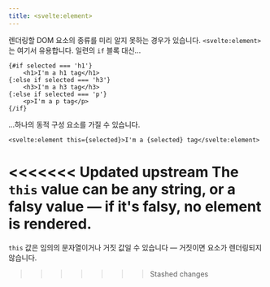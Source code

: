 ```yaml
---
title: <svelte:element>
---
```


렌더링할 DOM 요소의 종류를 미리 알지 못하는 경우가 있습니다. `<svelte:element>`는 여기서 유용합니다. 일련의 `if` 블록 대신...

```svelte
{#if selected === 'h1'}
	<h1>I'm a h1 tag</h1>
{:else if selected === 'h3'}
	<h3>I'm a h3 tag</h3>
{:else if selected === 'p'}
	<p>I'm a p tag</p>
{/if}
```

...하나의 동적 구성 요소를 가질 수 있습니다.

```svelte
<svelte:element this={selected}>I'm a {selected} tag</svelte:element>
```

<<<<<<< Updated upstream
The `this` value can be any string, or a falsy value — if it's falsy, no element is rendered.
=======
`this` 값은 임의의 문자열이거나 거짓 값일 수 있습니다 — 거짓이면 요소가 렌더링되지 않습니다.
>>>>>>> Stashed changes
